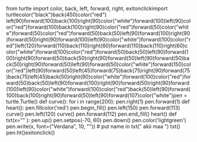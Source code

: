 from turtle import color, back, left, forward, right, exitonclickimport turtlecolor("black")back(450)color("red") left(90)forward(100)back(100)right(90)color("white")forward(100)left(90)color("red")forward(100)back(100)right(90)color("red")forward(50)color("white")forward(50)color("red")forward(50)back(50)left(90)forward(100)right(90)forward(50)right(90)forward(100)left(90)color("white")forward(100)color("red")left(120)forward(110)back(110)right(60)forward(110)back(110)right(60)color("white")forward(100)color("red")forward(50)back(50)left(90)forward(100)right(90)forward(50)back(50)right(90)forward(50)left(90)forward(50)back(50)right(90)forward(50)left(90)forward(50)color("white")forward(150)color("red")left(90)forward(50)left(45)forward(75)back(75)right(90)forward(75)back(75)left(45)back(50)right(90)color("white")forward(100)color("red")forward(50)back(50)left(90)forward(100)right(90)forward(50)right(90)forward(100)left(90)color("white")forward(100)color("red")back(50)left(90)forward(100)back(100)right(90)forward(50)left(90)forward(107)color("white")pen = turtle.Turtle() def curve(): for i in range(200): pen.right(1) pen.forward(1) def heart(): pen.fillcolor('red') pen.begin_fill() pen.left(150) pen.forward(113) curve() pen.left(120) curve() pen.forward(112) pen.end_fill() heart() def txt(x="" ): pen.up() pen.setpos(-70, 60) pen.down() pen.color('lightgreen') pen.write(x, font=("Verdana", 10, "")) # put name in txt(" akii maa ") txt() pen.ht()exitonclick()
